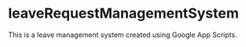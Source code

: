 # leaveRequestManagementSystem
This is a leave management system created using Google App Scripts. 
